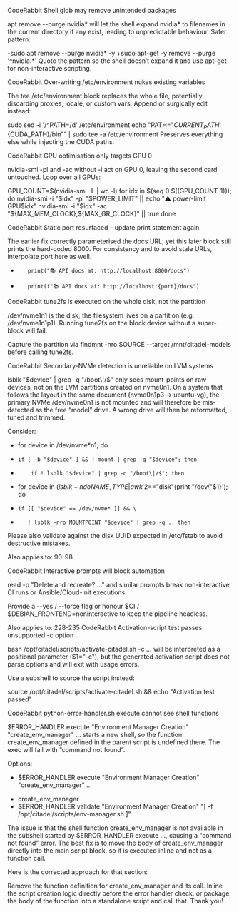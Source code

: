 CodeRabbit
Shell glob may remove unintended packages

apt remove --purge nvidia* will let the shell expand nvidia* to filenames in the current directory if any exist, leading to unpredictable behaviour.
Safer pattern:

-sudo apt remove --purge nvidia* -y
+sudo apt-get -y remove --purge '^nvidia.*'
Quote the pattern so the shell doesn’t expand it and use apt-get for non-interactive scripting.


CodeRabbit
Over-writing /etc/environment nukes existing variables

The tee /etc/environment block replaces the whole file, potentially discarding proxies, locale, or custom vars. Append or surgically edit instead:

sudo sed -i '/^PATH=/d' /etc/environment
echo "PATH=\"${CURRENT_PATH}:${CUDA_PATH}/bin\"" | sudo tee -a /etc/environment
Preserves everything else while injecting the CUDA paths.

CodeRabbit
GPU optimisation only targets GPU 0

nvidia-smi -pl and -ac without -i act on GPU 0, leaving the second card untouched. Loop over all GPUs:

GPU_COUNT=$(nvidia-smi -L | wc -l)
for idx in $(seq 0 $((GPU_COUNT-1))); do
    nvidia-smi -i "$idx" -pl "$POWER_LIMIT" || echo "⚠️  power-limit GPU$idx"
    nvidia-smi -i "$idx" -ac "${MAX_MEM_CLOCK},${MAX_GR_CLOCK}" || true
done

CodeRabbit
Static port resurfaced – update print statement again

The earlier fix correctly parameterised the docs URL, yet this later block still prints the hard-coded 8000.
For consistency and to avoid stale URLs, interpolate port here as well.

-        print("📚 API docs at: http://localhost:8000/docs")
+        print(f"📚 API docs at: http://localhost:{port}/docs")

CodeRabbit
tune2fs is executed on the whole disk, not the partition

/dev/nvme1n1 is the disk; the filesystem lives on a partition (e.g. /dev/nvme1n1p1).
Running tune2fs on the block device without a super-block will fail.

Capture the partition via findmnt -nro SOURCE --target /mnt/citadel-models before calling tune2fs.

CodeRabbit
Secondary-NVMe detection is unreliable on LVM systems

lsblk "$device" | grep -q "/boot\|/$" only sees mount-points on raw devices, not on the LVM partitions created on nvme0n1.
On a system that follows the layout in the same document (nvme0n1p3 → ubuntu-vg), the primary NVMe /dev/nvme0n1 is not mounted and will therefore be mis-detected as the free “model” drive. A wrong drive will then be reformatted, tuned and trimmed.

Consider:

- for device in /dev/nvme*n1; do
-     if [ -b "$device" ] && ! mount | grep -q "$device"; then
-         if ! lsblk "$device" | grep -q "/boot\|/$"; then
+ for device in $(lsblk -ndo NAME,TYPE | awk '$2=="disk"{print "/dev/"$1}'); do
+     if [[ "$device" == /dev/nvme* ]] && \
+        ! lsblk -nro MOUNTPOINT "$device" | grep -q .; then
Please also validate against the disk UUID expected in /etc/fstab to avoid destructive mistakes.

Also applies to: 90-98

CodeRabbit
Interactive prompts will block automation

read -p "Delete and recreate? …" and similar prompts break non-interactive CI runs or Ansible/Cloud-Init executions.

Provide a --yes / --force flag or honour $CI / $DEBIAN_FRONTEND=noninteractive to keep the pipeline headless.

Also applies to: 228-235
CodeRabbit
Activation-script test passes unsupported -c option

bash /opt/citadel/scripts/activate-citadel.sh -c … will be interpreted as a positional parameter ($1="-c"), but the generated activation script does not parse options and will exit with usage errors.

Use a subshell to source the script instead:

source /opt/citadel/scripts/activate-citadel.sh && echo "Activation test passed"

CodeRabbit
python-error-handler.sh execute cannot see shell functions

$ERROR_HANDLER execute "Environment Manager Creation" "create_env_manager" … starts a new shell, so the function create_env_manager defined in the parent script is undefined there.
The exec will fail with “command not found”.

Options:

- $ERROR_HANDLER execute "Environment Manager Creation" "create_env_manager" ...
+ create_env_manager
+ $ERROR_HANDLER validate "Environment Manager Creation" "[ -f /opt/citadel/scripts/env-manager.sh ]"

The issue is that the shell function create_env_manager is not available in the subshell started by $ERROR_HANDLER execute ..., causing a "command not found" error. The best fix is to move the body of create_env_manager directly into the main script block, so it is executed inline and not as a function call.

Here is the corrected approach for that section:

Remove the function definition for create_env_manager and its call.
Inline the script creation logic directly before the error handler check.
or package the body of the function into a standalone script and call that.
Thank you!